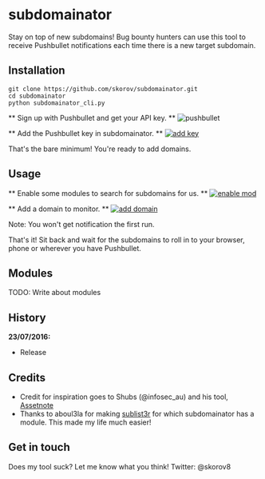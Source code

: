 # subdomainator

Stay on top of new subdomains! Bug bounty hunters can use this tool to receive Pushbullet notifications each time there is a new target subdomain.

## Installation

```
git clone https://github.com/skorov/subdomainator.git
cd subdomainator
python subdomainator_cli.py
```

** Sign up with Pushbullet and get your API key. **
![pushbullet](http://i.imgur.com/hRi6KM0.png)

** Add the Pushbullet key in subdomainator. **
[![add key](https://asciinema.org/a/7y595ruxx2rsgyvtcoalfgrhz.png)](https://asciinema.org/a/7y595ruxx2rsgyvtcoalfgrhz)

That's the bare minimum! You're ready to add domains.

## Usage

** Enable some modules to search for subdomains for us. **
[![enable mod](https://asciinema.org/a/e9uuvc7a6rgm6exjjno9yjl0p.png)](https://asciinema.org/a/e9uuvc7a6rgm6exjjno9yjl0p)

** Add a domain to monitor. **
[![add domain](https://asciinema.org/a/cws3ea4ch9r9lyl4pgqfog2yu.png)](https://asciinema.org/a/cws3ea4ch9r9lyl4pgqfog2yu)

Note: You won't get notification the first run.

That's it! Sit back and wait for the subdomains to roll in to your browser, phone or wherever you have Pushbullet.

## Modules

TODO: Write about modules

## History

**23/07/2016:**
 * Release

## Credits

* Credit for inspiration goes to Shubs (@infosec_au) and his tool, [Assetnote](https://github.com/infosec-au/assetnote)
* Thanks to aboul3la for making [sublist3r](https://github.com/aboul3la/Sublist3r) for which subdomainator has a module. This made my life much easier!

## Get in touch

Does my tool suck? Let me know what you think!
Twitter: @skorov8
